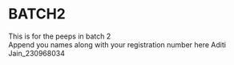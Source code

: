 # BATCH2
This is for the peeps in batch 2  
Append you names along with your registration number here
Aditi Jain_230968034
